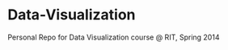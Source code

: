 Data-Visualization
==================

Personal Repo for Data Visualization course @ RIT, Spring 2014
